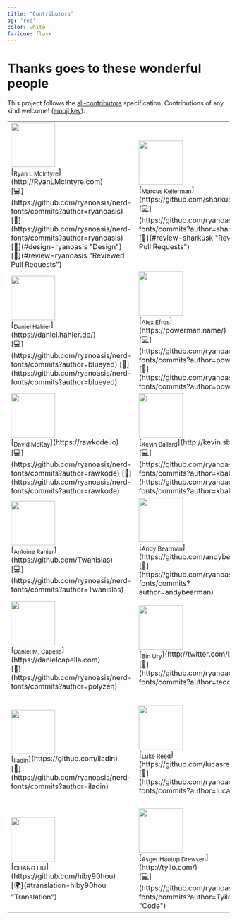 ```yaml
---
title: "Contributors"
bg: 'red'
color: white
fa-icon: flask
---
```


# Thanks goes to these wonderful people

This project follows the [all-contributors](https://github.com/kentcdodds/all-contributors) specification. Contributions of any kind welcome!
([emoji key](https://github.com/kentcdodds/all-contributors#emoji-key)):
<table class="center" markdown="1">
<tbody markdown="1">
<tr markdown="1">
</tr>
<tr markdown="1">
<td markdown="1">
<img src="https://avatars0.githubusercontent.com/u/8083459?v=4" width="100px;"><br/>[<sub>Ryan L McIntyre</sub>](http://RyanLMcIntyre.com)<br/>
[💻](https://github.com/ryanoasis/nerd-fonts/commits?author=ryanoasis)
[📖](https://github.com/ryanoasis/nerd-fonts/commits?author=ryanoasis)
[🎨](#design-ryanoasis "Design")
[👀](#review-ryanoasis "Reviewed Pull Requests")
</td>
<td markdown="1">
<img src="https://avatars3.githubusercontent.com/u/4368882?v=4" width="100px;"><br/>[<sub>Marcus Kellerman</sub>](https://github.com/sharkusk)<br/>
[💻](https://github.com/ryanoasis/nerd-fonts/commits?author=sharkusk)
[👀](#review-sharkusk "Reviewed Pull Requests")
</td>
<td markdown="1">
<img src="https://avatars3.githubusercontent.com/u/23725670?v=4" width="100px;"><br/>[<sub>reujab</sub>](https://github.com/reujab)<br/>
[💻](https://github.com/ryanoasis/nerd-fonts/commits?author=reujab)
[📖](https://github.com/ryanoasis/nerd-fonts/commits?author=reujab)
</td>
<td markdown="1">
<img src="https://avatars2.githubusercontent.com/u/288160?v=4" width="100px;"><br/>[<sub>Jamie Rolfs</sub>](http://jamie.rolfs.sh)<br/>
[💻](https://github.com/ryanoasis/nerd-fonts/commits?author=jrolfs)
</td>
<td markdown="1">
<img src="https://avatars1.githubusercontent.com/u/50637?v=4" width="100px;"><br/>[<sub>Aron Griffis</sub>](http://arongriffis.com)<br/>
[💻](https://github.com/ryanoasis/nerd-fonts/commits?author=agriffis)
[📖](https://github.com/ryanoasis/nerd-fonts/commits?author=agriffis)
</td>
<td markdown="1">
<img src="https://avatars2.githubusercontent.com/u/26514778?v=4" width="100px;"><br/>[<sub>morrme</sub>](https://github.com/morrme)<br/>
[💻](https://github.com/ryanoasis/nerd-fonts/commits?author=morrme)
</td>
</tr>
<tr markdown="1">
<td markdown="1">
<img src="https://avatars1.githubusercontent.com/u/9766?v=4" width="100px;"><br/>[<sub>Daniel Hahler</sub>](https://daniel.hahler.de/)<br/>
[💻](https://github.com/ryanoasis/nerd-fonts/commits?author=blueyed)
[📖](https://github.com/ryanoasis/nerd-fonts/commits?author=blueyed)
</td>
<td markdown="1">
<img src="https://avatars0.githubusercontent.com/u/1354301?v=4" width="100px;"><br/>[<sub>Alex Efros</sub>](https://powerman.name/)<br/>
[💻](https://github.com/ryanoasis/nerd-fonts/commits?author=powerman)
[📖](https://github.com/ryanoasis/nerd-fonts/commits?author=powerman)
</td>
<td markdown="1">
<img src="https://avatars3.githubusercontent.com/u/845857?v=4" width="100px;"><br/>[<sub>Joe Moon</sub>](https://joe.xoxomoon.com)<br/>
[💻](https://github.com/ryanoasis/nerd-fonts/commits?author=sodiumjoe)
</td>
<td markdown="1">
<img src="https://avatars3.githubusercontent.com/u/607863?v=4" width="100px;"><br/>[<sub>Brennan Fee</sub>](https://github.com/brennanfee)<br/>
[💻](https://github.com/ryanoasis/nerd-fonts/commits?author=brennanfee)
</td>
<td markdown="1">
<img src="https://avatars3.githubusercontent.com/u/7405?v=4" width="100px;"><br/>[<sub>Alexander Mankuta</sub>](https://pointless.one/)<br/>
[💻](https://github.com/ryanoasis/nerd-fonts/commits?author=pointlessone)
</td>
<td markdown="1">
<img src="https://avatars2.githubusercontent.com/u/10278096?v=4" width="100px;"><br/>[<sub>Melanie</sub>](http://berkley.io)<br/>
[👀](#review-her "Reviewed Pull Requests")
[📖](https://github.com/ryanoasis/nerd-fonts/commits?author=her)
</td>
</tr>
<tr markdown="1">
<td markdown="1">
<img src="https://avatars3.githubusercontent.com/u/145816?v=4" width="100px;"><br/>[<sub>David McKay</sub>](https://rawkode.io)<br/>
[💻](https://github.com/ryanoasis/nerd-fonts/commits?author=rawkode)
[📖](https://github.com/ryanoasis/nerd-fonts/commits?author=rawkode)
</td>
<td markdown="1">
<img src="https://avatars3.githubusercontent.com/u/714?v=4" width="100px;"><br/>[<sub>Kevin Ballard</sub>](http://kevin.sb.org)<br/>
[💻](https://github.com/ryanoasis/nerd-fonts/commits?author=kballard)
[📖](https://github.com/ryanoasis/nerd-fonts/commits?author=kballard)
</td>
<td markdown="1">
<img src="https://avatars1.githubusercontent.com/u/1218446?v=4" width="100px;"><br/>[<sub>Alistair MacDonald</sub>](https://f1lt3r.io)<br/>
[💻](https://github.com/ryanoasis/nerd-fonts/commits?author=F1LT3R)
</td>
<td markdown="1">
<img src="https://avatars1.githubusercontent.com/u/899702?v=4" width="100px;"><br/>[<sub>Shai Efrati</sub>](http://shaief.com)<br/>
[💻](https://github.com/ryanoasis/nerd-fonts/commits?author=shaief)
</td>
<td markdown="1">
<img src="https://avatars2.githubusercontent.com/u/6695226?v=4" width="100px;"><br/>[<sub>Jinwook Jeong</sub>](https://github.com/theGivingTree)<br/>
[💻](https://github.com/ryanoasis/nerd-fonts/commits?author=theGivingTree)
</td>
<td markdown="1">
<img src="https://avatars3.githubusercontent.com/u/1744347?v=4" width="100px;"><br/>[<sub>Srijan R Shetty</sub>](http://srijanshetty.in)<br/>
[💻](https://github.com/ryanoasis/nerd-fonts/commits?author=srijanshetty)
</td>
</tr>
<tr markdown="1">
<td markdown="1">
<img src="https://avatars1.githubusercontent.com/u/524706?v=4" width="100px;"><br/>[<sub>Antoine Rahier</sub>](https://github.com/Twanislas)<br/>
[💻](https://github.com/ryanoasis/nerd-fonts/commits?author=Twanislas)
</td>
<td markdown="1">
<img src="https://avatars3.githubusercontent.com/u/8861305?v=4" width="100px;"><br/>[<sub>Andy Bearman</sub>](https://github.com/andybearman)<br/>
[📖](https://github.com/ryanoasis/nerd-fonts/commits?author=andybearman)
</td>
<td markdown="1">
<img src="https://avatars1.githubusercontent.com/u/3309784?v=4" width="100px;"><br/>[<sub>Aidan Harris</sub>](https://aidanharr.is)<br/>
[💻](https://github.com/ryanoasis/nerd-fonts/commits?author=aidanharris)
</td>
<td markdown="1">
<img src="https://avatars2.githubusercontent.com/u/593185?v=4" width="100px;"><br/>[<sub>Tim Bellefleur</sub>](https://github.com/nomoon)<br/>
[💻](https://github.com/ryanoasis/nerd-fonts/commits?author=nomoon)
</td>
<td markdown="1">
<img src="https://avatars2.githubusercontent.com/u/352956?v=4" width="100px;"><br/>[<sub>Jing Li</sub>](http://basgeekball.com)<br/>
[📖](https://github.com/ryanoasis/nerd-fonts/commits?author=thyrlian)
</td>
<td markdown="1">
<img src="https://avatars2.githubusercontent.com/u/3449303?v=4" width="100px;"><br/>[<sub>Alois</sub>](http://aloisdg.github.io/)<br/>
[📖](https://github.com/ryanoasis/nerd-fonts/commits?author=aloisdg)
</td>
</tr>
<tr markdown="1">
<td markdown="1">
<img src="https://avatars1.githubusercontent.com/u/3533182?v=4" width="100px;"><br/>[<sub>Daniel M. Capella</sub>](https://danielcapella.com)<br/>
[📖](https://github.com/ryanoasis/nerd-fonts/commits?author=polyzen)
</td>
<td markdown="1">
<img src="https://avatars2.githubusercontent.com/u/1146921?v=4" width="100px;"><br/>[<sub>Bin Ury</sub>](http://twitter.com/bin_ury)<br/>
[📖](https://github.com/ryanoasis/nerd-fonts/commits?author=teddy-error)
</td>
<td markdown="1">
<img src="https://avatars2.githubusercontent.com/u/21279036?v=4" width="100px;"><br/>[<sub>Omar Baradei</sub>](https://github.com/OmarB97)<br/>
[📖](https://github.com/ryanoasis/nerd-fonts/commits?author=OmarB97)
</td>
<td markdown="1">
<img src="https://avatars0.githubusercontent.com/u/184714?v=4" width="100px;"><br/>[<sub>Ricardo Bánffy</sub>](http://about.me/rbanffy)<br/>
[📖](https://github.com/ryanoasis/nerd-fonts/commits?author=rbanffy)
</td>
<td markdown="1">
<img src="https://avatars3.githubusercontent.com/u/225897?v=4" width="100px;"><br/>[<sub>Leonardo Santagada</sub>](https://github.com/santagada)<br/>
[📖](https://github.com/ryanoasis/nerd-fonts/commits?author=santagada)
</td>
<td markdown="1">
<img src="https://avatars1.githubusercontent.com/u/1187078?v=4" width="100px;"><br/>[<sub>Xandor Schiefer</sub>](https://twitter.com/zeorin)<br/>
[💻](https://github.com/ryanoasis/nerd-fonts/commits?author=zeorin)
</td>
</tr>
<tr markdown="1">
<td markdown="1">
<img src="https://avatars3.githubusercontent.com/u/3768247?v=4" width="100px;"><br/>[<sub>iladin</sub>](https://github.com/iladin)<br/>
[📖](https://github.com/ryanoasis/nerd-fonts/commits?author=iladin)
</td>
<td markdown="1">
<img src="https://avatars0.githubusercontent.com/u/6800091?v=4" width="100px;"><br/>[<sub>Luke Reed</sub>](https://github.com/lucasreed)<br/>
[📖](https://github.com/ryanoasis/nerd-fonts/commits?author=lucasreed)
</td>
<td markdown="1">
<img src="https://avatars1.githubusercontent.com/u/6353225?v=4" width="100px;"/><br />[<sub>Andrew Imeson</sub>](https://andrewimeson.com)<br />
[💻](https://github.com/ryanoasis/nerd-fonts/commits?author=andrewimeson "Code")
</td>
<td markdown="1">
<img src="https://avatars3.githubusercontent.com/u/22199708?v=4" width="100px;"/><br />[<sub>Alexey Salangin</sub>](https://github.com/magauran)<br />
[🌍](#translation-magauran "Translation")
</td>
<td markdown="1">
<img src="https://avatars3.githubusercontent.com/u/1525809?v=4" width="100px;"/><br />[<sub>Ben Brooks</sub>](https://bbrks.me)<br />
[💻](https://github.com/ryanoasis/nerd-fonts/commits?author=bbrks "Code")
</td>
<td markdown="1">
<img src="https://avatars3.githubusercontent.com/u/15131502?v=4" width="100px;"/><br />[<sub>De Olagundoye</sub>](https://github.com/de-olagundoye)<br />
[💻](https://github.com/ryanoasis/nerd-fonts/commits?author=de-olagundoye "Code")
</td>
</tr>
<tr markdown="1">
<td markdown="1">
<img src="https://avatars2.githubusercontent.com/u/6120130?v=4" width="100px;"/><br />[<sub>CHANG LIU</sub>](https://github.com/hiby90hou)<br />
[🌍](#translation-hiby90hou "Translation")
</td>
<td markdown="1">
<img src="https://avatars2.githubusercontent.com/u/568036?v=4" width="100px;"/><br />[<sub>Asger Hautop Drewsen</sub>](http://tyilo.com/)<br />
[💻](https://github.com/ryanoasis/nerd-fonts/commits?author=Tyilo "Code")
</td>
<td markdown="1">
<img src="https://avatars0.githubusercontent.com/u/3585704?v=4" width="100px;"/><br />[<sub>Fernando Mora</sub>](https://github.com/fernandomora)<br />
[💻](https://github.com/ryanoasis/nerd-fonts/commits?author=fernandomora "Code")
</td>
<td markdown="1">
<img src="https://avatars1.githubusercontent.com/u/23266023?v=4" width="100px;"/><br />[<sub>Ilia Loginov</sub>](https://github.com/iloginow)<br />
[💻](https://github.com/ryanoasis/nerd-fonts/commits?author=iloginow "Code")
</td>
<td>&nbsp;
</td>
<td>&nbsp;
</td>
</tr>
</tbody>
</table>

